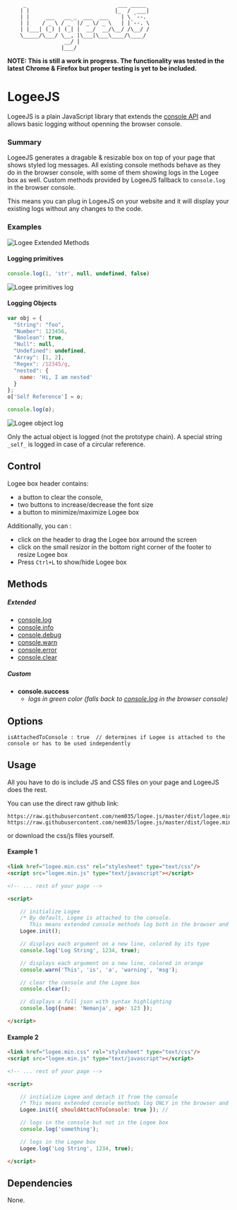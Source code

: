 
		 _                             ___ _____ 
		| |                           |_  /  ___|
		| |     ___   __ _  ___  ___    | \ `--. 
		| |    / _ \ / _` |/ _ \/ _ \   | |`--. \
		| |___| (_) | (_| |  __/  __/\__/ /\__/ /
		\_____/\___/ \__, |\___|\___\____/\____/ 
		              __/ |                      
		             |___/                             


**NOTE: This is still a work in progress. The functionality was tested in the latest Chrome & Firefox but proper testing is yet to be included.**

# LogeeJS 

LogeeJS is a plain JavaScript library that extends the [console API](https://developer.chrome.com/devtools/docs/console-api) and allows basic logging without openning the browser console.

### Summary

LogeeJS generates a dragable & resizable box on top of your page that shows styled log messages.
All existing console methods behave as they do in the browser console, with some of them showing logs in the Logee box as well. Custom methods provided by LogeeJS fallback to `console.log` in the browser console.

This means you can plug in LogeeJS on your website and it will display your existing logs without any changes to the code. 

### Examples

![Logee Extended Methods](https://raw.githubusercontent.com/nem035/logee.js/master/screenshots/logee-extended.png)

#### Logging primitives

```js
console.log(1, 'str', null, undefined, false)
```

![Logee primitives log](https://raw.githubusercontent.com/nem035/logee.js/master/screenshots/logee-primitives.png)

#### Logging Objects 

```js
var obj = {
  "String": "foo",
  "Number": 123456,
  "Boolean": true,
  "Null": null,
  "Undefined": undefined,
  "Array": [1, 2],
  "Regex": /12345/g,
  "nested": {
  	name: 'Hi, I am nested'
  }
};
o['Self Reference'] = o;

console.log(o);
```

![Logee object log](https://raw.githubusercontent.com/nem035/logee.js/master/screenshots/logee-object.png)

Only the actual object is logged (not the prototype chain).
A special string `_self_` is logged in case of a circular reference.

## Control

Logee box header contains:

- a button to clear the console, 
- two buttons to increase/decrease the font size
- a button to minimize/maximize Logee box

Additionally, you can :

- click on the header to drag the Logee box arround the screen
- click on the small resizor in the bottom right corner of the footer to resize Logee box
- Press `Ctrl+L` to show/hide Logee box

## Methods

##### Extended
* [console.log](https://developer.chrome.com/devtools/docs/console-api#consolelog)
* [console.info](https://developer.chrome.com/devtools/docs/console-api#consoleinfo)
* [console.debug](https://developer.chrome.com/devtools/docs/console-api#consoledebug)
* [console.warn](https://developer.chrome.com/devtools/docs/console-api#consolewarn)
* [console.error](https://developer.chrome.com/devtools/docs/console-api#consoleerror)
* [console.clear](https://developer.chrome.com/devtools/docs/console-api#consoleclear)

##### Custom
* **console.success** 
	* *logs in green color (falls back to [console.log](https://developer.chrome.com/devtools/docs/console-api#consolelog) in the browser console)*


## Options

    isAttachedToConsole : true  // determines if Logee is attached to the console or has to be used independently

## Usage

All you have to do is include JS and CSS files on your page and LogeeJS does the rest.

You can use the direct raw github link:

    https://raw.githubusercontent.com/nem035/logee.js/master/dist/logee.min.css
    https://raw.githubusercontent.com/nem035/logee.js/master/dist/logee.min.js

 or download the css/js files yourself.

#### Example 1

```html
<link href="logee.min.css" rel="stylesheet" type="text/css"/>
<script src="logee.min.js" type="text/javascript"></script>

<!-- ... rest of your page -->

<script>

    // initialize Logee
    /* By default, Logee is attached to the console.
       This means extended console methods log both in the browser and in the Logee box */
	Logee.init(); 

	// displays each argument on a new line, colored by its type
	console.log('Log String', 1234, true); 

	// displays each argument on a new line, colored in orange
	console.warn('This', 'is', 'a', 'warning', 'msg'); 

	// clear the console and the Logee box
	console.clear();

	// displays a full json with syntax highlighting
	console.log({name: 'Nemanja', age: 123 });

</script>
```

#### Example 2


```html
<link href="logee.min.css" rel="stylesheet" type="text/css"/>
<script src="logee.min.js" type="text/javascript"></script>

<!-- ... rest of your page -->

<script>

    // initialize Logee and detach it from the console
    /* This means extended console methods log ONLY in the browser and logging in the Logee box requires calling methods on the Logee object. */
	Logee.init({ shouldAttachToConsole: true }); // 

	// logs in the console but not in the Logee box
	console.log('something'); 

	// logs in the Logee box
	Logee.log('Log String', 1234, true); 

</script>
```

## Dependencies

None.
